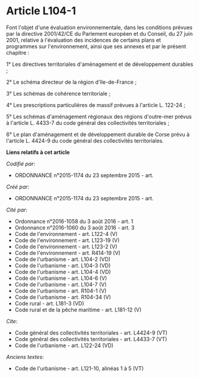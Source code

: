 # Article L104-1

Font l'objet d'une évaluation environnementale, dans les conditions prévues par la directive 2001/42/CE du Parlement européen
et du Conseil, du 27 juin 2001, relative à l'évaluation des incidences de certains plans et programmes sur l'environnement,
ainsi que ses annexes et par le présent chapitre : 

1° Les directives territoriales d'aménagement et de développement durables ; 

2° Le schéma directeur de la région d'Ile-de-France ; 

3° Les schémas de cohérence territoriale ; 

4° Les prescriptions particulières de massif prévues à l'article L. 122-24 ; 

5° Les schémas d'aménagement régionaux des régions d'outre-mer prévus à l'article L. 4433-7 du code général des collectivités
territoriales ; 

6° Le plan d'aménagement et de développement durable de Corse prévu à l'article L. 4424-9 du code général des collectivités
territoriales.

**Liens relatifs à cet article**

_Codifié par_:

  - ORDONNANCE n°2015-1174 du 23 septembre 2015 - art.

_Créé par_:

  - ORDONNANCE n°2015-1174 du 23 septembre 2015 - art.

_Cité par_:

  - Ordonnance n°2016-1058 du 3 août 2016 - art. 1
  - Ordonnance n°2016-1060 du 3 août 2016 - art. 3
  - Code de l'environnement - art. L122-4 (V)
  - Code de l'environnement - art. L123-19 (V)
  - Code de l'environnement - art. L123-2 (V)
  - Code de l'environnement - art. R414-19 (V)
  - Code de l'urbanisme - art. L104-2 (VD)
  - Code de l'urbanisme - art. L104-3 (VD)
  - Code de l'urbanisme - art. L104-4 (VD)
  - Code de l'urbanisme - art. L104-6 (V)
  - Code de l'urbanisme - art. L104-7 (V)
  - Code de l'urbanisme - art. R104-1 (V)
  - Code de l'urbanisme - art. R104-34 (V)
  - Code rural - art. L181-3 (VD)
  - Code rural et de la pêche maritime - art. L181-12 (V)

_Cite_:

  - Code général des collectivités territoriales - art. L4424-9 (VT)
  - Code général des collectivités territoriales - art. L4433-7 (VT)
  - Code de l'urbanisme - art. L122-24 (VD)

_Anciens textes_:

  - Code de l'urbanisme - art. L121-10, alinéas 1 à 5 (VT)
